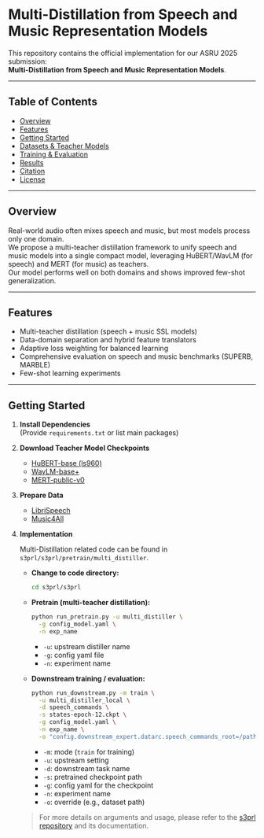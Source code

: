 # Multi-Distillation from Speech and Music Representation Models

This repository contains the official implementation for our ASRU 2025 submission:  
**Multi-Distillation from Speech and Music Representation Models**.

---

## Table of Contents

- [Overview](#overview)
- [Features](#features)
- [Getting Started](#getting-started)
- [Datasets & Teacher Models](#datasets--teacher-models)
- [Training & Evaluation](#training--evaluation)
- [Results](#results)
- [Citation](#citation)
- [License](#license)

---

## Overview

Real-world audio often mixes speech and music, but most models process only one domain.  
We propose a multi-teacher distillation framework to unify speech and music models into a single compact model, leveraging HuBERT/WavLM (for speech) and MERT (for music) as teachers.  
Our model performs well on both domains and shows improved few-shot generalization.

---

## Features

- Multi-teacher distillation (speech + music SSL models)
- Data-domain separation and hybrid feature translators
- Adaptive loss weighting for balanced learning
- Comprehensive evaluation on speech and music benchmarks (SUPERB, MARBLE)
- Few-shot learning experiments

---

## Getting Started

1. **Install Dependencies**  
   (Provide `requirements.txt` or list main packages)

2. **Download Teacher Model Checkpoints**
   - [HuBERT-base (ls960)](https://huggingface.co/facebook/hubert-base-ls960)
   - [WavLM-base+](https://huggingface.co/microsoft/wavlm-base-plus)
   - [MERT-public-v0](https://huggingface.co/m-a-p/MERT-v0-public)

3. **Prepare Data**
   - [LibriSpeech](https://www.openslr.org/12)
   - [Music4All](https://sites.google.com/view/contact4music4all)

4. **Implementation**
   
   Multi-Distillation related code can be found in `s3prl/s3prl/pretrain/multi_distiller`.

   - **Change to code directory:**  
     ```bash
     cd s3prl/s3prl
     ```

   - **Pretrain (multi-teacher distillation):**  
     ```bash
     python run_pretrain.py -u multi_distiller \
       -g config_model.yaml \
       -n exp_name
     ```
     - `-u`: upstream distiller name  
     - `-g`: config yaml file  
     - `-n`: experiment name  

   - **Downstream training / evaluation:**  
     ```bash
     python run_downstream.py -m train \
       -u multi_distiller_local \
       -d speech_commands \
       -s states-epoch-12.ckpt \
       -g config_model.yaml \
       -n exp_name \
       -o "config.downstream_expert.datarc.speech_commands_root=/path/to/your/speech_commands/"
     ```
     - `-m`: mode (`train` for training)
     - `-u`: upstream setting
     - `-d`: downstream task name
     - `-s`: pretrained checkpoint path
     - `-g`: config yaml for the checkpoint
     - `-n`: experiment name
     - `-o`: override (e.g., dataset path)

   > For more details on arguments and usage, please refer to the [s3prl repository](https://github.com/s3prl/s3prl) and its documentation.
